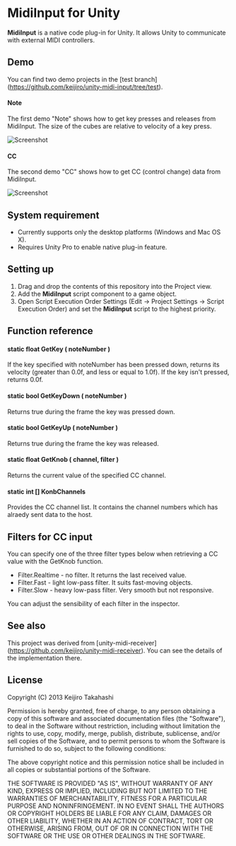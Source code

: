 MidiInput for Unity
===================

**MidiInput** is a native code plug-in for Unity. It allows Unity to communicate with
external MIDI controllers.

Demo
----

You can find two demo projects in the [test branch]
(https://github.com/keijiro/unity-midi-input/tree/test).

#### Note

The first demo "Note" shows how to get key presses and releases from MidiInput.
The size of the cubes are relative to velocity of a key press.

![Screenshot](http://keijiro.github.io/unity-midi-input/screenshot1.png)

#### CC

The second demo "CC" shows how to get CC (control change) data from MidiInput.

![Screenshot](http://keijiro.github.io/unity-midi-input/screenshot2.png)

System requirement
------------------

- Currently supports only the desktop platforms (Windows and Mac OS X).
- Requires Unity Pro to enable native plug-in feature.

Setting up
----------

1. Drag and drop the contents of this repository into the Project view.
2. Add the **MidiInput** script component to a game object.
3. Open Script Execution Order Settings (Edit -> Project Settings -> Script Execution
   Order) and set the **MidiInput** script to the highest priority.

Function reference
------------------

#### static float GetKey ( noteNumber )

If the key specified with noteNumber has been pressed down, returns its velocity
(greater than 0.0f, and less or equal to 1.0f). If the key isn't pressed,
returns 0.0f.

#### static bool GetKeyDown ( noteNumber )

Returns true during the frame the key was pressed down.

#### static bool GetKeyUp ( noteNumber )

Returns true during the frame the key was released.

#### static float GetKnob ( channel, filter )

Returns the current value of the specified CC channel.

#### static int [] KonbChannels

Provides the CC channel list. It contains the channel numbers which has alraedy
sent data to the host.

Filters for CC input
--------------------

You can specify one of the three filter types below when retrieving a CC value with
the GetKnob function.

- Filter.Realtime - no filter. It returns the last received value.
- Filter.Fast - light low-pass filter. It suits fast-moving objects.
- Filter.Slow - heavy low-pass filter. Very smooth but not responsive.

You can adjust the sensibility of each filter in the inspector.

See also
--------

This project was derived from [unity-midi-receiver]
(https://github.com/keijiro/unity-midi-receiver).
You can see the details of the implementation there.

License
-------

Copyright (C) 2013 Keijiro Takahashi

Permission is hereby granted, free of charge, to any person obtaining a copy of
this software and associated documentation files (the "Software"), to deal in
the Software without restriction, including without limitation the rights to
use, copy, modify, merge, publish, distribute, sublicense, and/or sell copies of
the Software, and to permit persons to whom the Software is furnished to do so,
subject to the following conditions:

The above copyright notice and this permission notice shall be included in all
copies or substantial portions of the Software.

THE SOFTWARE IS PROVIDED "AS IS", WITHOUT WARRANTY OF ANY KIND, EXPRESS OR
IMPLIED, INCLUDING BUT NOT LIMITED TO THE WARRANTIES OF MERCHANTABILITY, FITNESS
FOR A PARTICULAR PURPOSE AND NONINFRINGEMENT. IN NO EVENT SHALL THE AUTHORS OR
COPYRIGHT HOLDERS BE LIABLE FOR ANY CLAIM, DAMAGES OR OTHER LIABILITY, WHETHER
IN AN ACTION OF CONTRACT, TORT OR OTHERWISE, ARISING FROM, OUT OF OR IN
CONNECTION WITH THE SOFTWARE OR THE USE OR OTHER DEALINGS IN THE SOFTWARE.
